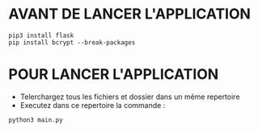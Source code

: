# AVANT DE LANCER L'APPLICATION
```
pip3 install flask
pip install bcrypt --break-packages

```

# POUR LANCER L'APPLICATION

- Telerchargez tous les fichiers et dossier dans un même repertoire
- Executez dans ce repertoire la commande :
```
python3 main.py
```
